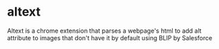 # altext
Altext is a chrome extension that parses a webpage's html to add alt attribute to images that don't have it by default using BLIP by Salesforce
